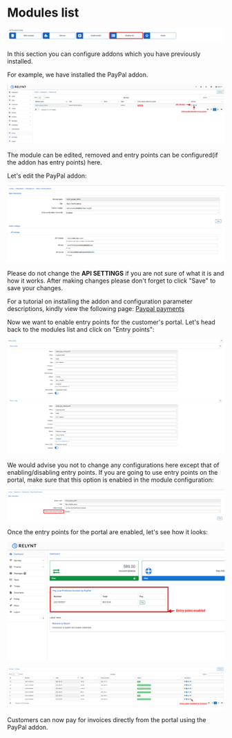 Modules list
=====

![icon](icon.png)

In this section you can configure addons which you have previously installed.

For example, we have installed the PayPal addon.


![list](list.png)

The module can be edited, removed and entry points can be configured(if the addon has entry points) here.

Let's edit the PayPal addon:

![edit](edit_module.png)

Please do not change the **API SETTINGS** if you are not sure of what it is and how it works. After making changes please don't forget to click "Save" to save your changes.

For a tutorial on installing the addon and configuration parameter descriptions, kindly view the following page: [Paypal payments](payment_systems/paypal/paypal.md)

Now we want to enable entry points for the customer's portal. Let's head back to the modules list and click on "Entry points":

![entry points](entry_points.png)

We would advise you not to change any configurations here except that of enabling/disabling entry points. If you are going to use entry points on the portal, make sure that this option is enabled in the module configuration:

![enable](enable_entries.png)

Once the entry points for the portal are enabled, let's see how it looks:

![portal1](portal1.png)

![portal2](portal2.png)

Customers can now pay for invoices directly from the portal using the PayPal addon.
